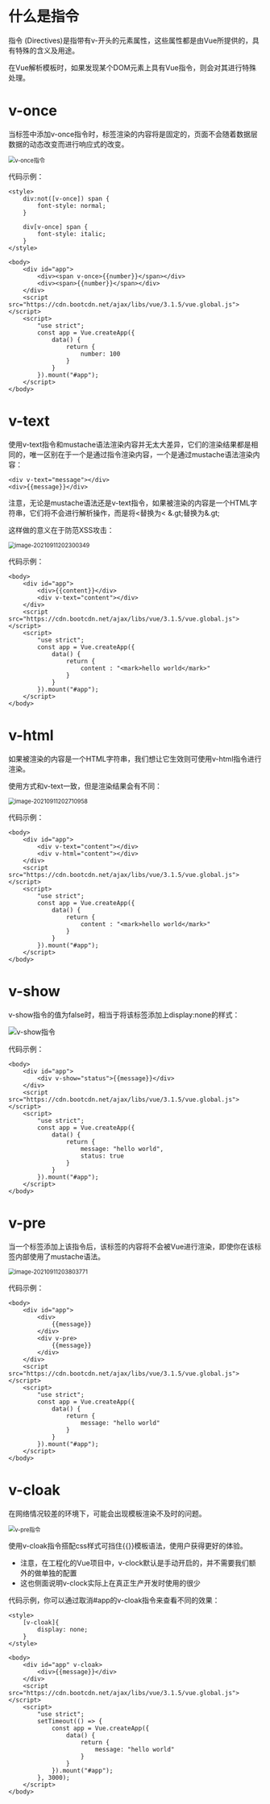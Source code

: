 # 什么是指令

指令 (Directives)是指带有v-开头的元素属性，这些属性都是由Vue所提供的，具有特殊的含义及用途。

在Vue解析模板时，如果发现某个DOM元素上具有Vue指令，则会对其进行特殊处理。



# v-once

当标签中添加v-once指令时，标签渲染的内容将是固定的，页面不会随着数据层数据的动态改变而进行响应式的改变。

<img src="https://images-1302522496.cos.ap-nanjing.myqcloud.com/img/v-once指令.gif" alt="v-once指令" style="zoom:80%;" />



代码示例：

```
<style>
    div:not([v-once]) span {
        font-style: normal;
    }

    div[v-once] span {
        font-style: italic;
    }
</style>

<body>
    <div id="app">
        <div><span v-once>{{number}}</span></div>
        <div><span>{{number}}</span></div>
    </div>
    <script src="https://cdn.bootcdn.net/ajax/libs/vue/3.1.5/vue.global.js"></script>
    <script>
        "use strict";
        const app = Vue.createApp({
            data() {
                return {
                    number: 100
                }
            }
        }).mount("#app");
    </script>
</body>
```







# v-text

使用v-text指令和mustache语法渲染内容并无太大差异，它们的渲染结果都是相同的，唯一区别在于一个是通过指令渲染内容，一个是通过mustache语法渲染内容：

```
<div v-text="message"></div>
<div>{{message}}</div>
```

注意，无论是mustache语法还是v-text指令，如果被渲染的内容是一个HTML字符串，它们将不会进行解析操作，而是将&lt;替换为&lt; &.gt;替换为&.gt;

这样做的意义在于防范XSS攻击：

<img src="https://images-1302522496.cos.ap-nanjing.myqcloud.com/img/image-20210911202300349.png" alt="image-20210911202300349" style="zoom:80%;" />

代码示例：

```
<body>
    <div id="app">
        <div>{{content}}</div>
        <div v-text="content"></div>
    </div>
    <script src="https://cdn.bootcdn.net/ajax/libs/vue/3.1.5/vue.global.js"></script>
    <script>
        "use strict";
        const app = Vue.createApp({
            data() {
                return {
                    content : "<mark>hello world</mark>"
                }
            }
        }).mount("#app");
    </script>
</body>
```



# v-html

如果被渲染的内容是一个HTML字符串，我们想让它生效则可使用v-html指令进行渲染。

使用方式和v-text一致，但是渲染结果会有不同：

<img src="https://images-1302522496.cos.ap-nanjing.myqcloud.com/img/image-20210911202710958.png" alt="image-20210911202710958" style="zoom:80%;" />

代码示例：

```
<body>
    <div id="app">
        <div v-text="content"></div>
        <div v-html="content"></div>
    </div>
    <script src="https://cdn.bootcdn.net/ajax/libs/vue/3.1.5/vue.global.js"></script>
    <script>
        "use strict";
        const app = Vue.createApp({
            data() {
                return {
                    content : "<mark>hello world</mark>"
                }
            }
        }).mount("#app");
    </script>
</body>
```



# v-show

v-show指令的值为false时，相当于将该标签添加上display:none的样式：

![v-show指令](https://images-1302522496.cos.ap-nanjing.myqcloud.com/img/v-show指令-20210911212817205.gif)

代码示例：

```
<body>
    <div id="app">
        <div v-show="status">{{message}}</div>
    </div>
    <script src="https://cdn.bootcdn.net/ajax/libs/vue/3.1.5/vue.global.js"></script>
    <script>
        "use strict";
        const app = Vue.createApp({
            data() {
                return {
                    message: "hello world",
                    status: true
                }
            }
        }).mount("#app");
    </script>
</body>
```



# v-pre

当一个标签添加上该指令后，该标签的内容将不会被Vue进行渲染，即使你在该标签内部使用了mustache语法。

<img src="https://images-1302522496.cos.ap-nanjing.myqcloud.com/img/image-20210911203803771.png" alt="image-20210911203803771" style="zoom:80%;" />



代码示例：

```
<body>
    <div id="app">
        <div>
            {{message}}
        </div>
        <div v-pre>
            {{message}}
        </div>
    </div>
    <script src="https://cdn.bootcdn.net/ajax/libs/vue/3.1.5/vue.global.js"></script>
    <script>
        "use strict";
        const app = Vue.createApp({
            data() {
                return {
                    message: "hello world"
                }
            }
        }).mount("#app");
    </script>
</body>
```



# v-cloak

在网络情况较差的环境下，可能会出现模板渲染不及时的问题。

<img src="https://images-1302522496.cos.ap-nanjing.myqcloud.com/img/v-pre指令.gif" alt="v-pre指令" style="zoom:80%;" />

使用v-cloak指令搭配css样式可挡住\{\{\}\}模板语法，使用户获得更好的体验。

- 注意，在工程化的Vue项目中，v-clock默认是手动开启的，并不需要我们额外的做单独的配置
- 这也侧面说明v-clock实际上在真正生产开发时使用的很少

代码示例，你可以通过取消#app的v-cloak指令来查看不同的效果：

```
<style>
    [v-cloak]{
        display: none;
    }
</style>

<body>
    <div id="app" v-cloak>
        <div>{{message}}</div>
    </div>
    <script src="https://cdn.bootcdn.net/ajax/libs/vue/3.1.5/vue.global.js"></script>
    <script>
        "use strict";
        setTimeout(() => {
            const app = Vue.createApp({
                data() {
                    return {
                        message: "hello world"
                    }
                }
            }).mount("#app");
        }, 3000);
    </script>
</body>
```

